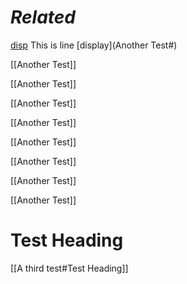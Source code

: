 # *Related*


[disp](pp) This is line [display](Another Test#)


[[Another Test]]



[[Another Test]]



[[Another Test]]



[[Another Test]]



[[Another Test]]



[[Another Test]]



[[Another Test]]


[[Another Test]]



# Test Heading



[[A third test#Test Heading]]
